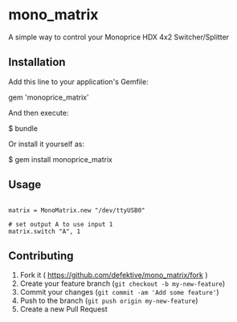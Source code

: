 # mono_matrix

A simple way to control your Monoprice HDX 4x2 Switcher/Splitter

## Installation

Add this line to your application's Gemfile:

gem 'monoprice_matrix'

And then execute:

$ bundle

Or install it yourself as:

$ gem install monoprice_matrix

## Usage

```

matrix = MonoMatrix.new "/dev/ttyUSB0"

# set output A to use input 1
matrix.switch "A", 1
```

## Contributing

1. Fork it ( https://github.com/defektive/mono_matrix/fork )
2. Create your feature branch (`git checkout -b my-new-feature`)
3. Commit your changes (`git commit -am 'Add some feature'`)
4. Push to the branch (`git push origin my-new-feature`)
5. Create a new Pull Request

